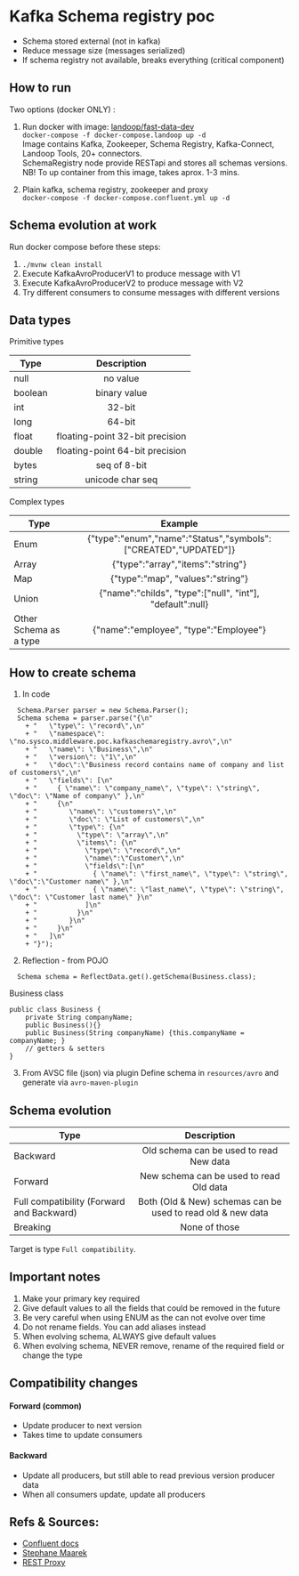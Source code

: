 # Kafka Schema registry poc

* Schema stored external (not in kafka)
* Reduce message size (messages serialized) 
* If schema registry not available, breaks everything (critical component)

## How to run

Two options (docker ONLY) : 
1. Run docker with image: [landoop/fast-data-dev](https://github.com/Landoop/fast-data-dev)     
`docker-compose -f docker-compose.landoop up -d`   
Image contains Kafka, Zookeeper, Schema Registry, Kafka-Connect, Landoop Tools, 20+ connectors.  
SchemaRegistry node provide RESTapi and stores all schemas versions.   
NB! To up container from this image, takes aprox. 1-3 mins. 
  
2. Plain kafka, schema registry, zookeeper and proxy  
`docker-compose -f docker-compose.confluent.yml up -d`

## Schema evolution at work

Run docker compose before these steps:
1. `./mvnw clean install`
2. Execute KafkaAvroProducerV1 to produce message with V1
3. Execute KafkaAvroProducerV2 to produce message with V2
4. Try different consumers to consume messages with different versions


## Data types

Primitive types

| Type          | Description | 
| ------------- |:-------------:| 
| null    | no value | 
| boolean | binary value | 
| int     | 32-bit| 
| long    | 64-bit |  
| float   | floating-point 32-bit precision |  
| double  | floating-point 64-bit precision |  
| bytes   | seq of 8-bit |  
| string  | unicode char seq |  

Complex types  

| Type          | Example | 
| ------------- |:-------------:| 
| Enum    | {"type":"enum","name":"Status","symbols":["CREATED","UPDATED"]} | 
| Array | {"type":"array","items":"string"} | 
| Map     | {"type":"map", "values":"string"}| 
| Union    | {"name":"childs", "type":["null", "int"], "default":null} |  
| Other Schema as a type   | {"name":"employee", "type":"Employee"} |  

## How to create schema

1. In code

```
  Schema.Parser parser = new Schema.Parser();
  Schema schema = parser.parse("{\n"
    + "   \"type\": \"record\",\n"
    + "   \"namespace\": \"no.sysco.middleware.poc.kafkaschemaregistry.avro\",\n"
    + "   \"name\": \"Business\",\n"
    + "   \"version\": \"1\",\n"
    + "   \"doc\":\"Business record contains name of company and list of customers\",\n"
    + "   \"fields\": [\n"
    + "     { \"name\": \"company_name\", \"type\": \"string\", \"doc\": \"Name of company\" },\n"
    + "     {\n"
    + "        \"name\": \"customers\",\n"
    + "        \"doc\": \"List of customers\",\n"
    + "        \"type\": {\n"
    + "          \"type\": \"array\",\n"
    + "          \"items\": {\n"
    + "            \"type\": \"record\",\n"
    + "            \"name\":\"Customer\",\n"
    + "            \"fields\":[\n"
    + "              { \"name\": \"first_name\", \"type\": \"string\", \"doc\":\"Customer name\" },\n"
    + "              { \"name\": \"last_name\", \"type\": \"string\", \"doc\": \"Customer last name\" }\n"
    + "            ]\n"
    + "          }\n"
    + "        }\n"
    + "     }\n"
    + "   ]\n"
    + "}");
``` 

2. Reflection - from POJO

```
  Schema schema = ReflectData.get().getSchema(Business.class);
```  

Business class

```
public class Business {
    private String companyName;
    public Business(){}
    public Business(String companyName) {this.companyName = companyName; }
    // getters & setters
}
```

3. From AVSC file (json) via plugin
Define schema in `resources/avro` and generate via `avro-maven-plugin`

## Schema evolution

| Type          | Description | 
| ------------- |:-------------:| 
| Backward | Old schema can be used to read New data | 
| Forward | New schema can be used to read Old data | 
| Full compatibility (Forward and Backward)  | Both (Old & New) schemas can be used to read old & new data | 
| Breaking | None of those |  
Target is type `Full compatibility`. 

## Important notes

1. Make your primary key required
2. Give default values to all the fields that could be removed in the future
3. Be very careful when using ENUM as the can not evolve over time
4. Do not rename fields. You can add aliases instead
5. When evolving schema, ALWAYS give default values
6. When evolving schema, NEVER remove, rename of the required field or change the type  

## Compatibility changes

#### Forward (common)

* Update producer to next version
* Takes time to update consumers

#### Backward

* Update all producers, but still able to read previous version producer data
* When all consumers update, update all producers

## Refs & Sources:  

* [Confluent docs](https://docs.confluent.io/current/schema-registry/docs/api.html#overview)
* [Stephane Maarek](https://www.udemy.com/confluent-schema-registry/learn/v4/content)
* [REST Proxy](https://docs.confluent.io/current/kafka-rest/docs/index.html)

 
